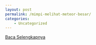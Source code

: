 ```yaml
---
layout: post
permalink: /mimpi-melihat-meteor-besar/
categories:
    - Uncategorized
---
```


[Baca Selengkapnya](/06)